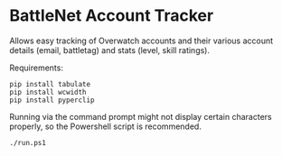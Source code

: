 # BattleNet Account Tracker

Allows easy tracking of Overwatch accounts and their various account details (email, battletag) and stats (level, skill ratings).


Requirements:

```
pip install tabulate
pip install wcwidth
pip install pyperclip
```

Running via the command prompt might not display certain characters properly, so the Powershell script is recommended.

```
./run.ps1
```